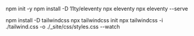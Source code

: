 npm init -y
npm install -D 11ty/eleventy
npx eleventy
npx eleventy --serve

npm install -D tailwindcss
npx tailwindcss init
npx tailwindcss -i ./tailwind.css -o ./_site/css/styles.css --watch
